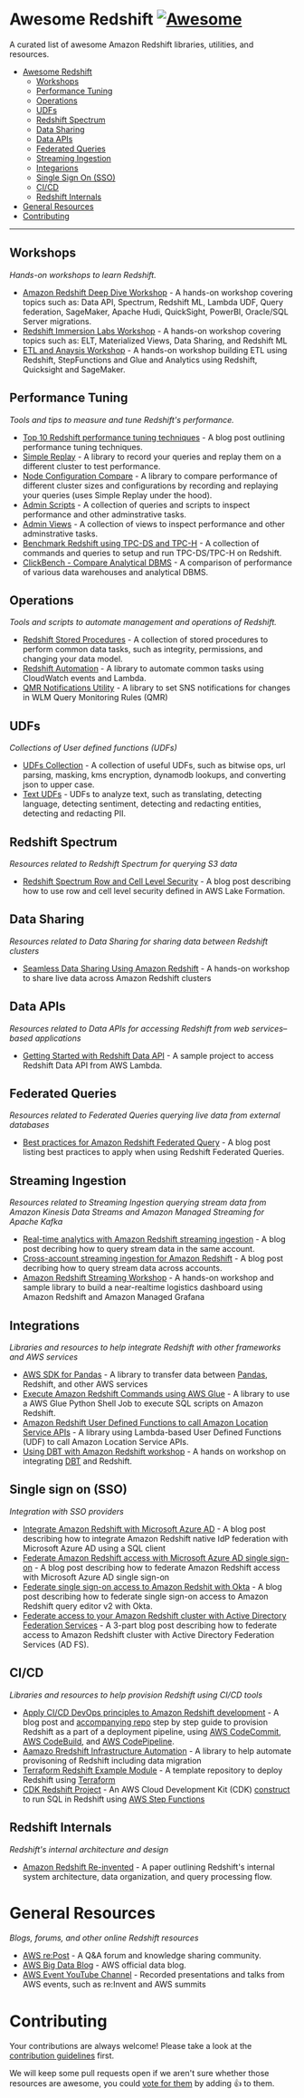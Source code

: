 # Awesome Redshift [![Awesome](https://cdn.rawgit.com/sindresorhus/awesome/d7305f38d29fed78fa85652e3a63e154dd8e8829/media/badge.svg)](https://github.com/sindresorhus/awesome)

A curated list of awesome Amazon Redshift libraries, utilities, and resources.

- [Awesome Redshift](#awesome-redshift)
    - [Workshops](#workshops)
    - [Performance Tuning](#performance-tuning)
    - [Operations](#operations)
    - [UDFs](#udfs)
    - [Redshift Spectrum](#redshift-spectrum)
    - [Data Sharing](#data-sharing)
    - [Data APIs](#data-apis)
    - [Federated Queries](#federated-queries)
    - [Streaming Ingestion](#streaming-ingestion)
    - [Integarions](#integrations)
    - [Single Sign On (SSO)](#single-sign-on-sso)
    - [CI/CD](#cicd)
    - [Redshift Internals](#redshift-internals)
- [General Resources](#general-resources)
- [Contributing](#contributing)

---

## Workshops

*Hands-on workshops to learn Redshift.*

* [Amazon Redshift Deep Dive Workshop](https://catalog.us-east-1.prod.workshops.aws/workshops/380e0b8a-5d4c-46e3-95a8-82d68cf5789a/en-US) - A hands-on workshop covering topics such as: Data API, Spectrum,  Redshift ML, Lambda UDF, Query federation, SageMaker, Apache Hudi, QuickSight, PowerBI, Oracle/SQL Server migrations.
* [Redshift Immersion Labs Workshop](https://catalog.us-east-1.prod.workshops.aws/workshops/9f29cdba-66c0-445e-8cbb-28a092cb5ba7/en-US) - A hands-on workshop covering topics such as: ELT, Materialized Views, Data Sharing, and Redshift ML
* [ETL and Anaysis Workshop](https://redshift-analytics.workshop.aws/) - A hands-on workshop building ETL using Redshift, StepFunctions and Glue and Analytics using Redshift, Quicksight and SageMaker. 


## Performance Tuning

*Tools and tips to measure and tune Redshift's performance.*

* [Top 10 Redshift performance tuning techniques](https://aws.amazon.com/blogs/big-data/top-10-performance-tuning-techniques-for-amazon-redshift/) - A blog post outlining performance tuning techniques.
* [Simple Replay](https://github.com/awslabs/amazon-redshift-utils/tree/master/src/SimpleReplay) - A library to record your queries and replay them on a different cluster to test performance.
* [Node Configuration Compare](https://github.com/aws-samples/amazon-redshift-config-compare) - A library to compare performance of different cluster sizes and configurations by recording and replaying your queries (uses Simple Replay under the hood).
* [Admin Scripts](https://github.com/awslabs/amazon-redshift-utils/tree/master/src/AdminScripts) - A collection of queries and scripts to inspect performance and other adminstrative tasks.
* [Admin Views](https://github.com/awslabs/amazon-redshift-utils/tree/master/src/AdminViews) - A collection of views to inspect performance and other adminstrative tasks.
* [Benchmark Redshift using TPC-DS and TPC-H](https://github.com/awslabs/amazon-redshift-utils/tree/master/src/CloudDataWarehouseBenchmark) - A collection of commands and queries to setup and run TPC-DS/TPC-H on Redshift.
* [ClickBench - Compare Analytical DBMS](https://benchmark.clickhouse.com/) - A comparison of performance of various data warehouses and analytical DBMS.

## Operations

*Tools and scripts to automate management and operations of Redshift.*

* [Redshift Stored Procedures](https://github.com/aws-samples/amazon-redshift-udfs/tree/master/stored-procedures) - A collection of stored procedures to perform common data tasks, such as integrity, permissions, and changing your data model.
* [Redshift Automation](https://github.com/awslabs/amazon-redshift-utils/tree/master/src/RedshiftAutomation) - A library to automate common tasks using CloudWatch events and Lambda. 
* [QMR Notifications Utility](https://github.com/awslabs/amazon-redshift-utils/tree/master/src/QMRNotificationUtility) - A library to set SNS notifications for changes in WLM Query Monitoring Rules (QMR)

## UDFs

*Collections of User defined functions (UDFs)*

* [UDFs Collection](https://github.com/aws-samples/amazon-redshift-udfs) - A collection of useful UDFs, such as bitwise ops, url parsing, masking, kms encryption, dynamodb lookups, and converting json to upper case.
* [Text UDFs](https://github.com/aws-samples/aws-redshift-udfs-textanalytics) - UDFs to analyze text, such as translating, detecting language, detecting sentiment, detecting and redacting entities, detecting and redacting PII.

## Redshift Spectrum

*Resources related to Redshift Spectrum for querying S3 data*

* [Redshift Spectrum Row and Cell Level Security](https://aws.amazon.com/blogs/big-data/use-amazon-redshift-spectrum-with-row-level-and-cell-level-security-policies-defined-in-aws-lake-formation/) - A blog post describing how to use row and cell level security defined in AWS Lake Formation. 

## Data Sharing

*Resources related to Data Sharing for sharing data between Redshift clusters*

* [Seamless Data Sharing Using Amazon Redshift](https://catalog.us-east-1.prod.workshops.aws/workshops/4b2fb166-b467-461b-bd30-782dd2a2265c/en-US) - A hands-on workshop to share live data across Amazon Redshift clusters

## Data APIs

*Resources related to Data APIs for accessing Redshift from web services–based applications*

* [Getting Started with Redshift Data API](https://github.com/aws-samples/getting-started-with-amazon-redshift-data-api) - A sample project to access Redshift Data API from AWS Lambda.

## Federated Queries 

*Resources related to Federated Queries querying live data from external databases*

* [Best practices for Amazon Redshift Federated Query](https://aws.amazon.com/blogs/big-data/amazon-redshift-federated-query-best-practices-and-performance-considerations/) - A blog post listing  best practices to apply when using Redshift Federated Queries. 

## Streaming Ingestion

*Resources related to Streaming Ingestion querying stream data from Amazon Kinesis Data Streams and Amazon Managed Streaming for Apache Kafka*

* [Real-time analytics with Amazon Redshift streaming ingestion](https://aws.amazon.com/blogs/big-data/real-time-analytics-with-amazon-redshift-streaming-ingestion/) - A blog post decribing how to query stream data in the same account.
* [Cross-account streaming ingestion for Amazon Redshift](https://aws.amazon.com/blogs/big-data/cross-account-streaming-ingestion-for-amazon-redshift/) - A blog post decribing how to query stream data across accounts.
* [Amazon Redshift Streaming Workshop](https://github.com/aws-samples/amazon-redshift-streaming-workshop) - A hands-on workshop and sample library to build a near-realtime logistics dashboard using Amazon Redshift and Amazon Managed Grafana

## Integrations

*Libraries and resources to help integrate Redshift with other frameworks and AWS services* 

* [AWS SDK for Pandas](https://github.com/aws/aws-sdk-pandas) - A library to transfer data between [Pandas](https://pandas.pydata.org/), Redshift, and other AWS services
* [Execute Amazon Redshift Commands using AWS Glue](https://github.com/aws-samples/amazon-redshift-commands-using-aws-glue) - A library to use a AWS Glue Python Shell Job to execute SQL scripts on Amazon Redshift.
* [Amazon Redshift User Defined Functions to call Amazon Location Service APIs](https://github.com/aws-samples/amazon-redshift-location-user-defined-functions) - A library using Lambda-based User Defined Functions (UDF) to call Amazon Location Service APIs.
* [Using DBT with Amazon Redshift workshop](https://catalog.workshops.aws/dbt-cli-and-amazon-redshift/en-US) - A hands on workshop on integrating [DBT](https://github.com/dbt-labs/dbt-redshift) and Redshift.

## Single sign on (SSO)

*Integration with SSO providers*

* [Integrate Amazon Redshift with Microsoft Azure AD](https://aws.amazon.com/blogs/big-data/integrate-amazon-redshift-native-idp-federation-with-microsoft-azure-ad-using-a-sql-client/) - A blog post describing how to integrate Amazon Redshift native IdP federation with Microsoft Azure AD using a SQL client
* [Federate Amazon Redshift access with Microsoft Azure AD single sign-on](https://aws.amazon.com/blogs/big-data/federate-amazon-redshift-access-with-microsoft-azure-ad-single-sign-on/) - A blog post describing how to federate Amazon Redshift access with Microsoft Azure AD single sign-on
* [Federate single sign-on access to Amazon Redshit with Okta](https://aws.amazon.com/blogs/big-data/federate-single-sign-on-access-to-amazon-redshift-query-editor-v2-with-okta/) - A blog post describing how to federate single sign-on access to Amazon Redshift query editor v2 with Okta.
* [Federate access to your Amazon Redshift cluster with Active Directory Federation Services](https://aws.amazon.com/blogs/big-data/federate-access-to-your-amazon-redshift-cluster-with-active-directory-federation-services-ad-fs-part-1/) - A 3-part blog post describing how to federate access to Amazon Redshift cluster with Active Directory Federation Services (AD FS).

## CI/CD

*Libraries and resources to help provision Redshift using CI/CD tools*

* [Apply CI/CD DevOps principles to Amazon Redshift development](https://aws.amazon.com/blogs/big-data/apply-ci-cd-devops-principles-to-amazon-redshift-development/) - A blog post and [accompanying repo](https://github.com/aws-samples/amazon-redshift-devops-blog) step by step guide to provision Redshift as a part of a deployment pipeline, using [AWS CodeCommit](https://aws.amazon.com/codecommit/), [AWS CodeBuild](http://aws.amazon.com/codebuild), and [AWS CodePipeline](http://aws.amazon.com/codepipeline).
* [Aamazo Rredshift Infrastructure Automation](https://github.com/aws-samples/amazon-redshift-infrastructure-automation) - A library to help automate provisoning of Redshift including data migration
* [Terraform Redshift Example Module](https://github.com/cloudposse/terraform-aws-redshift-cluster) - A template repository to deploy Redshift using [Terraform](https://www.terraform.io/) 
* [CDK Redshift Project](https://constructs.dev/packages/cdk-stepfunctions-redshift/) - An AWS Cloud Development Kit (CDK) [construct](https://docs.aws.amazon.com/cdk/v2/guide/constructs.html) to run SQL in Redshift using [AWS Step Functions](https://aws.amazon.com/step-functions)

## Redshift Internals
*Redshift's internal architecture and design*
* [Amazon Redshift Re-invented](https://www.amazon.science/publications/amazon-redshift-re-invented) - A paper outlining Redshift's internal system architecture, data organization, and query
processing flow.

# General Resources

*Blogs, forums, and other online Redshift resources*

* [AWS re:Post](https://repost.aws/tags/TAByF7MpfSQUCX_lAeDTvODw/amazon-redshift) - A Q&A forum and knowledge sharing community.
* [AWS Big Data Blog](https://aws.amazon.com/blogs/big-data/category/database/amazon-redshift/) - AWS official data blog.
* [AWS Event YouTube Channel](https://www.youtube.com/@AWSEventsChannel/search?query=redshift) - Recorded presentations and talks from AWS events, such as re:Invent and AWS summits 

# Contributing

Your contributions are always welcome! Please take a look at the [contribution guidelines](https://github.com/aws/awesome-redshift/blob/main/CONTRIBUTING.md) first.

We will keep some pull requests open if we aren't sure whether those resources are awesome, you could [vote for them](https://github.com/aws/awesome-redshift/pulls) by adding :+1: to them. 
